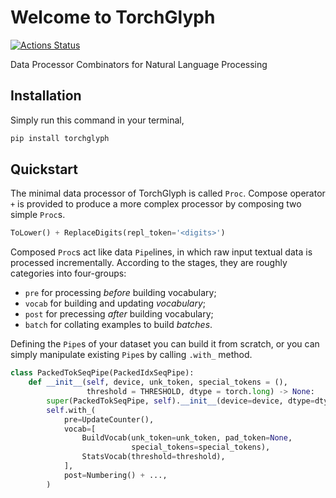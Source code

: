 # Welcome to TorchGlyph

[![Actions Status](https://github.com/speedcell4/torchglyph/workflows/unit-tests/badge.svg)](https://github.com/speedcell4/torchglyph/actions)

Data Processor Combinators for Natural Language Processing

## Installation

Simply run this command in your terminal,

```bash
pip install torchglyph
```

## Quickstart

The minimal data processor of TorchGlyph is called `Proc`. Compose operator `+` is provided to produce a more complex processor by composing two simple `Proc`s. 

```python
ToLower() + ReplaceDigits(repl_token='<digits>')
```

Composed `Proc`s act like data `Pipe`lines, in which raw input textual data is processed incrementally. According to the stages, they are roughly categories into four-groups:

+ `pre` for processing *before* building vocabulary;
+ `vocab` for building and updating *vocabulary*;
+ `post` for precessing *after* building vocabulary;
+ `batch` for collating examples to build *batches*.

Defining the `Pipe`s of your dataset you can build it from scratch, or you can simply manipulate existing `Pipe`s by calling `.with_` method.

```python
class PackedTokSeqPipe(PackedIdxSeqPipe):
    def __init__(self, device, unk_token, special_tokens = (), 
                 threshold = THRESHOLD, dtype = torch.long) -> None:
        super(PackedTokSeqPipe, self).__init__(device=device, dtype=dtype)
        self.with_(
            pre=UpdateCounter(),
            vocab=[
                BuildVocab(unk_token=unk_token, pad_token=None, 
                           special_tokens=special_tokens),
                StatsVocab(threshold=threshold),
            ],
            post=Numbering() + ...,
        )
```